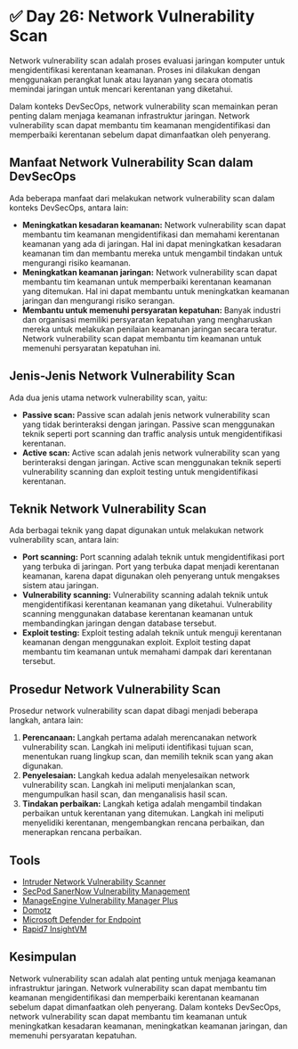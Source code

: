 # ✅ Day 26: Network Vulnerability Scan

Network vulnerability scan adalah proses evaluasi jaringan komputer untuk mengidentifikasi kerentanan keamanan. Proses ini dilakukan dengan menggunakan perangkat lunak atau layanan yang secara otomatis memindai jaringan untuk mencari kerentanan yang diketahui.

Dalam konteks DevSecOps, network vulnerability scan memainkan peran penting dalam menjaga keamanan infrastruktur jaringan. Network vulnerability scan dapat membantu tim keamanan mengidentifikasi dan memperbaiki kerentanan sebelum dapat dimanfaatkan oleh penyerang.

## **Manfaat Network Vulnerability Scan dalam DevSecOps**

Ada beberapa manfaat dari melakukan network vulnerability scan dalam konteks DevSecOps, antara lain:

* **Meningkatkan kesadaran keamanan:** Network vulnerability scan dapat membantu tim keamanan mengidentifikasi dan memahami kerentanan keamanan yang ada di jaringan. Hal ini dapat meningkatkan kesadaran keamanan tim dan membantu mereka untuk mengambil tindakan untuk mengurangi risiko keamanan.
* **Meningkatkan keamanan jaringan:** Network vulnerability scan dapat membantu tim keamanan untuk memperbaiki kerentanan keamanan yang ditemukan. Hal ini dapat membantu untuk meningkatkan keamanan jaringan dan mengurangi risiko serangan.
* **Membantu untuk memenuhi persyaratan kepatuhan:** Banyak industri dan organisasi memiliki persyaratan kepatuhan yang mengharuskan mereka untuk melakukan penilaian keamanan jaringan secara teratur. Network vulnerability scan dapat membantu tim keamanan untuk memenuhi persyaratan kepatuhan ini.

## **Jenis-Jenis Network Vulnerability Scan**

Ada dua jenis utama network vulnerability scan, yaitu:

* **Passive scan:** Passive scan adalah jenis network vulnerability scan yang tidak berinteraksi dengan jaringan. Passive scan menggunakan teknik seperti port scanning dan traffic analysis untuk mengidentifikasi kerentanan.
* **Active scan:** Active scan adalah jenis network vulnerability scan yang berinteraksi dengan jaringan. Active scan menggunakan teknik seperti vulnerability scanning dan exploit testing untuk mengidentifikasi kerentanan.

## **Teknik Network Vulnerability Scan**

Ada berbagai teknik yang dapat digunakan untuk melakukan network vulnerability scan, antara lain:

* **Port scanning:** Port scanning adalah teknik untuk mengidentifikasi port yang terbuka di jaringan. Port yang terbuka dapat menjadi kerentanan keamanan, karena dapat digunakan oleh penyerang untuk mengakses sistem atau jaringan.
* **Vulnerability scanning:** Vulnerability scanning adalah teknik untuk mengidentifikasi kerentanan keamanan yang diketahui. Vulnerability scanning menggunakan database kerentanan keamanan untuk membandingkan jaringan dengan database tersebut.
* **Exploit testing:** Exploit testing adalah teknik untuk menguji kerentanan keamanan dengan menggunakan exploit. Exploit testing dapat membantu tim keamanan untuk memahami dampak dari kerentanan tersebut.

## **Prosedur Network Vulnerability Scan**

Prosedur network vulnerability scan dapat dibagi menjadi beberapa langkah, antara lain:

1. **Perencanaan:** Langkah pertama adalah merencanakan network vulnerability scan. Langkah ini meliputi identifikasi tujuan scan, menentukan ruang lingkup scan, dan memilih teknik scan yang akan digunakan.
2. **Penyelesaian:** Langkah kedua adalah menyelesaikan network vulnerability scan. Langkah ini meliputi menjalankan scan, mengumpulkan hasil scan, dan menganalisis hasil scan.
3. **Tindakan perbaikan:** Langkah ketiga adalah mengambil tindakan perbaikan untuk kerentanan yang ditemukan. Langkah ini meliputi menyelidiki kerentanan, mengembangkan rencana perbaikan, dan menerapkan rencana perbaikan.

## Tools

* [Intruder Network Vulnerability Scanner](https://www.intruder.io/network-vulnerability-scanner)
* [SecPod SanerNow Vulnerability Management](https://www.secpod.com/vulnerability-management/)
* [ManageEngine Vulnerability Manager Plus](https://www.manageengine.com/vulnerability-management/)
* [Domotz](https://www.domotz.com/features/network-security.php)
* [Microsoft Defender for Endpoint](https://www.microsoft.com/en-us/security/business/endpoint-security/microsoft-defender-endpoint)
* [Rapid7 InsightVM](https://www.rapid7.com/products/insightvm/)

## **Kesimpulan**

Network vulnerability scan adalah alat penting untuk menjaga keamanan infrastruktur jaringan. Network vulnerability scan dapat membantu tim keamanan mengidentifikasi dan memperbaiki kerentanan keamanan sebelum dapat dimanfaatkan oleh penyerang. Dalam konteks DevSecOps, network vulnerability scan dapat membantu tim keamanan untuk meningkatkan kesadaran keamanan, meningkatkan keamanan jaringan, dan memenuhi persyaratan kepatuhan.
